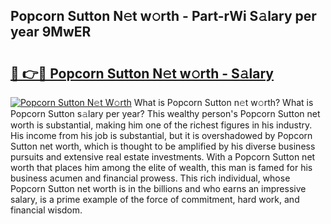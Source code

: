 ## Popcorn Sutton N𝚎t w𝚘rth - Part-rWi S𝚊lary per year 9MwER

# <h2><a href="http://gc04by.nevu.top/?p=Popcorn+Sutton">🔗 👉🔴 Popcorn Sutton N𝚎t w𝚘rth - S𝚊lary</a></h2>

[![Popcorn Sutton N𝚎t W𝚘rth](https://i.imgur.com/Oavwk0R.jpeg)](http://gc04by.nevu.top/?p=Popcorn+Sutton)
What is Popcorn Sutton n𝚎t w𝚘rth? What is Popcorn Sutton s𝚊lary per year?
This wealthy person's Popcorn Sutton net worth is substantial, making him one of the richest figures in his industry. His income from his job is substantial, but it is overshadowed by Popcorn Sutton net worth, which is thought to be amplified by his diverse business pursuits and extensive real estate investments. With a Popcorn Sutton net worth that places him among the elite of wealth, this man is famed for his business acumen and financial prowess. This rich individual, whose Popcorn Sutton net worth is in the billions and who earns an impressive salary, is a prime example of the force of commitment, hard work, and financial wisdom.
